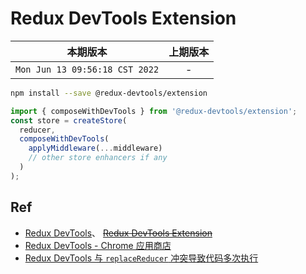 # Redux DevTools Extension

|本期版本|上期版本
|:---:|:---:
`Mon Jun 13 09:56:18 CST 2022` | -

```bash
npm install --save @redux-devtools/extension
```

```javascript
import { composeWithDevTools } from '@redux-devtools/extension';
const store = createStore(
  reducer,
  composeWithDevTools(
    applyMiddleware(...middleware)
    // other store enhancers if any
  )
);
```


## Ref

* [Redux DevTools](https://github.com/reduxjs/redux-devtools)、 ~~[Redux DevTools Extension](https://github.com/zalmoxisus/redux-devtools-extension)~~
* [Redux DevTools - Chrome 应用商店](https://chrome.google.com/webstore/detail/redux-devtools/lmhkpmbekcpmknklioeibfkpmmfibljd)
* [Redux DevTools 与 `replaceReducer` 冲突导致代码多次执行](https://github.com/dvajs/dva/issues/41)